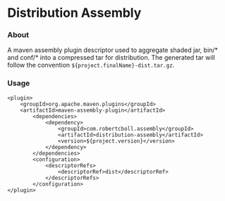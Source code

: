 # Distribution Assembly

### About
A maven assembly plugin descriptor used to aggregate shaded jar, bin/* and conf/* into a compressed tar for distribution. The generated tar will follow the convention `${project.finalName}-dist.tar.gz`.

### Usage
```
<plugin>
	<groupId>org.apache.maven.plugins</groupId>
	<artifactId>maven-assembly-plugin</artifactId>
		<dependencies>
			<dependency>
				<groupId>com.robertcboll.assembly</groupId>
				<artifactId>distribution-assembly</artifactId>
				<version>${project.version}</version>
			</dependency>
		</dependencies>
		<configuration>
			<descriptorRefs>
				<descriptorRef>dist</descriptorRef>
			</descriptorRefs>
		</configuration>
</plugin>
```